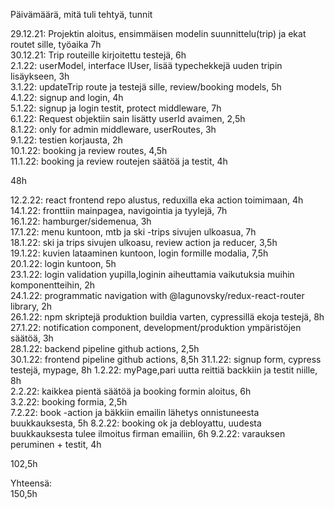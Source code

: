 Päivämäärä, mitä tuli tehtyä, tunnit

29.12.21: Projektin aloitus, ensimmäisen modelin suunnittelu(trip) ja ekat routet sille, työaika 7h  
30.12.21: Trip routeille kirjoitettu testejä, 6h  
2.1.22: userModel, interface IUser, lisää typechekkejä uuden tripin lisäykseen, 3h  
3.1.22: updateTrip route ja testejä sille, review/booking models, 5h  
4.1.22: signup and login, 4h  
5.1.22: signup ja login testit, protect middleware, 7h  
6.1.22: Request objektiin sain lisätty userId avaimen, 2,5h  
8.1.22: only for admin middleware, userRoutes, 3h  
9.1.22: testien korjausta, 2h  
10.1.22: booking ja review routes, 4,5h  
11.1.22: booking ja review routejen säätöä ja testit, 4h

48h

12.2.22: react frontend repo alustus, reduxilla eka action toimimaan, 4h  
14.1.22: fronttiin mainpagea, navigointia ja tyylejä, 7h  
16.1.22: hamburger/sidemenua, 3h  
17.1.22: menu kuntoon, mtb ja ski -trips sivujen ulkoasua, 7h  
18.1.22: ski ja trips sivujen ulkoasu, review action ja reducer, 3,5h  
19.1.22: kuvien lataaminen kuntoon, login formille modalia, 7,5h  
20.1.22: login kuntoon, 5h  
23.1.22: login validation yupilla,loginin aiheuttamia vaikutuksia muihin komponentteihin, 2h  
24.1.22: programmatic navigation with @lagunovsky/redux-react-router library, 2h  
26.1.22: npm skriptejä produktion buildia varten, cypressillä ekoja testejä, 8h  
27.1.22: notification component, development/produktion ympäristöjen säätöä, 3h  
28.1.22: backend pipeline github actions, 2,5h  
30.1.22: frontend pipeline github actions, 8,5h
31.1.22: signup form, cypress testejä, mypage, 8h
1.2.22: myPage,pari uutta reittiä backkiin ja testit niille, 8h  
2.2.22: kaikkea pientä säätöä ja booking formin aloitus, 6h  
3.2.22: booking formia, 2,5h  
7.2.22: book -action ja bäkkiin emailin lähetys onnistuneesta buukkauksesta, 5h
8.2.22: booking ok ja debloyattu, uudesta buukkauksesta tulee ilmoitus firman emailiin, 6h
9.2.22: varauksen peruminen + testit, 4h

102,5h

Yhteensä:  
150,5h
